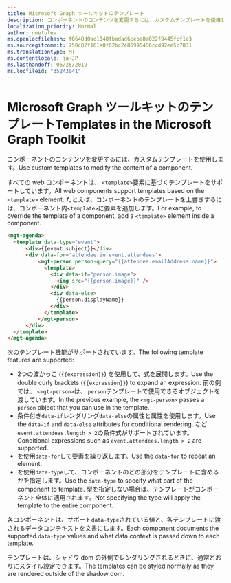 ```yaml
---
title: Microsoft Graph ツールキットのテンプレート
description: コンポーネントのコンテンツを変更するには、カスタムテンプレートを使用します。
localization_priority: Normal
author: nmetulev
ms.openlocfilehash: f0648d0ac1348fbadad6cebe8a022f9445fcf1e3
ms.sourcegitcommit: 750c82f161a0f62bc2486995456ccd92ee5c7831
ms.translationtype: MT
ms.contentlocale: ja-JP
ms.lasthandoff: 06/26/2019
ms.locfileid: "35243041"
---
```

# <a name="templates-in-the-microsoft-graph-toolkit"></a><span data-ttu-id="d1fd5-103">Microsoft Graph ツールキットのテンプレート</span><span class="sxs-lookup"><span data-stu-id="d1fd5-103">Templates in the Microsoft Graph Toolkit</span></span>

<span data-ttu-id="d1fd5-104">コンポーネントのコンテンツを変更するには、カスタムテンプレートを使用します。</span><span class="sxs-lookup"><span data-stu-id="d1fd5-104">Use custom templates to modify the content of a component.</span></span>

<span data-ttu-id="d1fd5-105">すべての web コンポーネントは、 `<template>`要素に基づくテンプレートをサポートしています。</span><span class="sxs-lookup"><span data-stu-id="d1fd5-105">All web components support templates based on the `<template>` element.</span></span> <span data-ttu-id="d1fd5-106">たとえば、コンポーネントのテンプレートを上書きするには、コンポーネント内`<template>`に要素を追加します。</span><span class="sxs-lookup"><span data-stu-id="d1fd5-106">For example, to override the template of a component, add a `<template>` element inside a component.</span></span>

```html
<mgt-agenda>
  <template data-type="event">
      <div>{{event.subject}}</div>
      <div data-for='attendee in event.attendees'>
          <mgt-person person-query="{{attendee.emailAddress.name}}">
            <template>
              <div data-if="person.image">
                <img src="{{person.image}}" />
              </div>
              <div data-else>
                {{person.displayName}}
              </div>
            </template>
          </mgt-person>
      </div>
  </template>
</mgt-agenda>
```

<span data-ttu-id="d1fd5-107">次のテンプレート機能がサポートされています。</span><span class="sxs-lookup"><span data-stu-id="d1fd5-107">The following template features are supported:</span></span>

- <span data-ttu-id="d1fd5-108">2つの波かっこ (`{{expression}}`) を使用して、式を展開します。</span><span class="sxs-lookup"><span data-stu-id="d1fd5-108">Use the double curly brackets (`{{expression}}`) to expand an expression.</span></span> <span data-ttu-id="d1fd5-109">前の例では、 `<mgt-person>`は、 `person`テンプレートで使用できるオブジェクトを渡しています。</span><span class="sxs-lookup"><span data-stu-id="d1fd5-109">In the previous example, the `<mgt-person>` passes a `person` object that you can use in the template.</span></span>
- <span data-ttu-id="d1fd5-110">条件付き`data-if`レンダリング`data-else`の属性と属性を使用します。</span><span class="sxs-lookup"><span data-stu-id="d1fd5-110">Use the `data-if` and `data-else` attributes for conditional rendering.</span></span> <span data-ttu-id="d1fd5-111">など`event.attendees.length > 2`の条件式がサポートされています。</span><span class="sxs-lookup"><span data-stu-id="d1fd5-111">Conditional expressions such as `event.attendees.length > 2` are supported.</span></span>
- <span data-ttu-id="d1fd5-112">を使用`data-for`して要素を繰り返します。</span><span class="sxs-lookup"><span data-stu-id="d1fd5-112">Use the `data-for` to repeat an element.</span></span>
- <span data-ttu-id="d1fd5-113">を使用`data-type`して、コンポーネントのどの部分をテンプレートに含めるかを指定します。</span><span class="sxs-lookup"><span data-stu-id="d1fd5-113">Use the `data-type` to specify what part of the component to template.</span></span> <span data-ttu-id="d1fd5-114">型を指定しない場合は、テンプレートがコンポーネント全体に適用されます。</span><span class="sxs-lookup"><span data-stu-id="d1fd5-114">Not specifying the type will apply the template to the entire component.</span></span>

<span data-ttu-id="d1fd5-115">各コンポーネントは、サポート`data-type`されている値と、各テンプレートに渡されるデータコンテキストを文書にします。</span><span class="sxs-lookup"><span data-stu-id="d1fd5-115">Each component documents the supported `data-type` values and what data context is passed down to each template.</span></span>

<span data-ttu-id="d1fd5-116">テンプレートは、シャドウ dom の外側でレンダリングされるときに、通常どおりにスタイル設定できます。</span><span class="sxs-lookup"><span data-stu-id="d1fd5-116">The templates can be styled normally as they are rendered outside of the shadow dom.</span></span>
